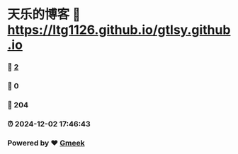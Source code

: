 # 天乐的博客 :link: https://ltg1126.github.io/gtlsy.github.io 
### :page_facing_up: [2](https://ltg1126.github.io/gtlsy.github.io/tag.html) 
### :speech_balloon: 0 
### :hibiscus: 204 
### :alarm_clock: 2024-12-02 17:46:43 
### Powered by :heart: [Gmeek](https://github.com/Meekdai/Gmeek)
